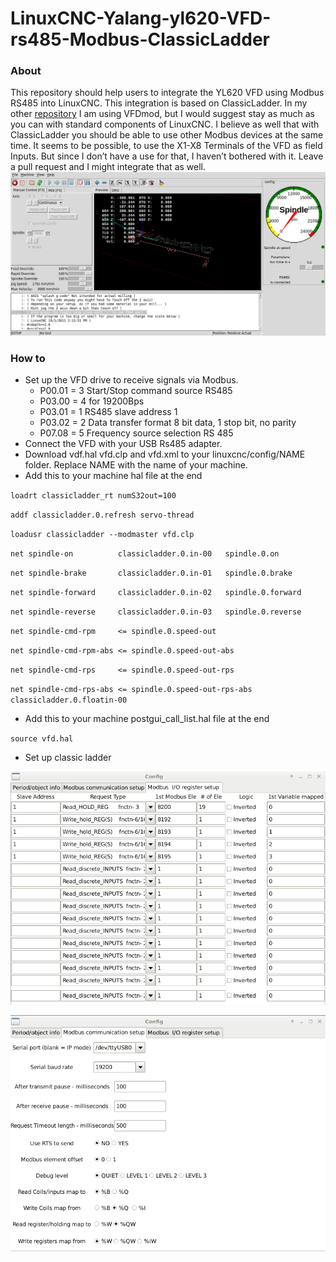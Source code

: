 # LinuxCNC-Yalang-yl620-VFD-rs485-Modbus-ClassicLadder

### About

This repository should help users to integrate the YL620 VFD using Modbus RS485 into LinuxCNC. This integration is based on ClassicLadder. In my other [repository](https://github.com/xsnoopy/LinuxCNC-Yalang-yl620-VFD-rs485-Modbus---VFDmod) I am using VFDmod, but I would suggest stay as much as you can with standard components of LinuxCNC. I believe as well that with ClassicLadder you should be able to use other Modbus devices at the same time. It seems to be possible, to use the X1-X8 Terminals of the VFD as field Inputs. But since I don’t have a use for that, I haven’t bothered with it. Leave a pull request and I might integrate that as well. 
![](axis.png)

### How to

- Set up the VFD drive to receive signals via Modbus. 
  - P00.01 = 3  Start/Stop command source RS485
  - P03.00 = 4  for 19200Bps
  - P03.01 = 1  RS485 slave address 1
  - P03.02 =  2  Data transfer format 8 bit data, 1 stop bit, no parity
  - P07.08 =  5  Frequency source selection RS 485
- Connect the VFD with your USB Rs485 adapter.
- Download vdf.hal vfd.clp and vfd.xml to your linuxcnc/config/NAME folder. Replace NAME with the name of your machine. 
- Add this to your machine hal file at the end

`loadrt classicladder_rt numS32out=100`

`addf classicladder.0.refresh servo-thread`

`loadusr classicladder --modmaster vfd.clp`

`net spindle-on          classicladder.0.in-00   spindle.0.on`

`net spindle-brake       classicladder.0.in-01   spindle.0.brake`

`net spindle-forward     classicladder.0.in-02   spindle.0.forward`

`net spindle-reverse     classicladder.0.in-03   spindle.0.reverse`

`net spindle-cmd-rpm     <= spindle.0.speed-out`

`net spindle-cmd-rpm-abs <= spindle.0.speed-out-abs`

`net spindle-cmd-rps     <= spindle.0.speed-out-rps`

`net spindle-cmd-rps-abs <= spindle.0.speed-out-rps-abs classicladder.0.floatin-00`

- Add this to your machine postgui_call_list.hal file at the end

`source vfd.hal`
 
 - Set up classic ladder 
 
 ![](register.png) 
 
 ![](Config.png)


